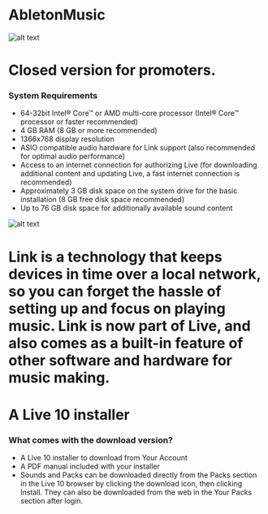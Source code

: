 # AbletonMusic
![alt text](https://cdn-resources.ableton.com/resources/filer_thumbnails/aa/1f/aa1fe1ff-5769-4b08-96aa-54258d154fa5/blog_800x500-ud.jpg__800x500_q85_subsampling-2.jpg)
# Closed version for promoters.
### System Requirements
* 64-32bit Intel® Core™ or AMD multi-core processor (Intel® Core™ processor or faster recommended)
* 4 GB RAM (8 GB or more recommended)
* 1366x768 display resolution
* ASIO compatible audio hardware for Link support (also recommended for optimal audio performance)
* Access to an internet connection for authorizing Live (for downloading additional content and updating Live, a fast internet connection is recommended)
* Approximately 3 GB disk space on the system drive for the basic installation (8 GB free disk space recommended)
* Up to 76 GB disk space for additionally available sound content

![alt text](https://ableton-production.imgix.net/link/photo-live.jpg?auto=format&fit=crop&fm=jpg&ixjsv=1.1.3&w=797)

# Link is a technology that keeps devices in time over a local network, so you can forget the hassle of setting up and focus on playing music. Link is now part of Live, and also comes as a built-in feature of other software and hardware for music making.

# A Live 10 installer
### What comes with the download version?
* A Live 10 installer to download from Your Account
* A PDF manual included with your installer
* Sounds and Packs can be downloaded directly from the Packs section in the Live 10 browser by clicking the download icon, then clicking Install. They can also be downloaded from the web in the Your Packs section after login.
